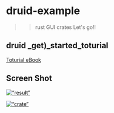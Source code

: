 # druid-example

> > rust GUI crates
> > Let's go!!

## druid \_get)\_started_toturial

[Toturial eBook](https://linebender.org/druid/get_started.html)

## Screen Shot

<a href= “https://linebender.org/druid/get_started.html”><img align=“left” alt=“result” width=“930px” src=“https://user-images.githubusercontent.com/67513038/153873685-f6ff5472-61a1-4471-9408-6dc560223424.jpg”></a>

<a href= “https://crates.io/crates/druid”><img align=“left” alt=“crate” width=“930px” src=“https://user-images.githubusercontent.com/67513038/153873755-ee2df2bc-d468-4120-8557-d236763088d7.jpg”></a>
